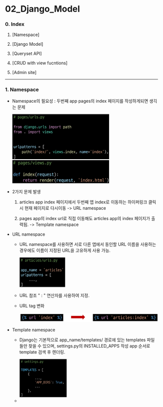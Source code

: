 # 02_Django_Model

### 0. Index

1. [Namespace]

2. [Django Model]

3. [Queryset API]

4. [CRUD with view fucntions]

5. [Admin site]

---

### 1. Namespace

- Namespace의 필요성 : 두번째 app pages의 index 페이지를 작성하게되면 생긱는 문제
  
  <img src="02_Django_Model_assets/2022-10-29-18-56-30-image.png" title="" alt="" width="319">
  
  <img src="02_Django_Model_assets/2022-10-29-18-57-17-image.png" title="" alt="" width="319">

- 2가지 문제 발생
  
  1. articles app index 페이지에서 두번째 앱 index로 이동하는 하이퍼링크 클릭 시 현재 페이지로 다시이동 -> URL namespace
  
  2. pages app의 index url로 직접 이동해도 articles app의  index 페이지가 출력됨. -> Template namespace

- URL namespace
  
  - URL namespace를 사용하면 서로 다른 앱에서 동인할  URL 이름을 사용하는 경우에도 이름이 지정된 URL을 고유하게 사용 가능.
    
    <img src="02_Django_Model_assets/2022-10-29-19-01-54-image.png" title="" alt="" width="150">
  
  - URL 참조  " : " 연산자를 사용하여 지정.
  
  - URL tag 변화
    
    <img src="02_Django_Model_assets/2022-10-29-19-02-26-image.png" title="" alt="" width="513">

- Template namespace
  
  - Django는 기본적으로 app_name/templates/ 경로에 있는 templates 파일들만 찾을 수 있으며,
    settings.py의 INSTALLED_APPS 작성 app 순서로 template 검색 후 렌더링.
    
    <img src="02_Django_Model_assets/2022-10-29-19-09-43-image.png" title="" alt="" width="155">
  
  - 


